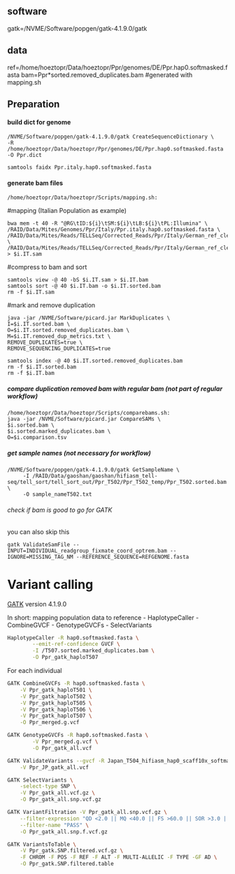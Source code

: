 ## software
gatk=/NVME/Software/popgen/gatk-4.1.9.0/gatk

## data
ref=/home/hoeztopr/Data/hoeztopr/Ppr/genomes/DE/Ppr.hap0.softmasked.fasta
bam=Ppr*sorted.removed_duplicates.bam #generated with mapping.sh


## Preparation
#### build dict for genome
```
/NVME/Software/popgen/gatk-4.1.9.0/gatk CreateSequenceDictionary \
-R /home/hoeztopr/Data/hoeztopr/Ppr/genomes/DE/Ppr.hap0.softmasked.fasta -O Ppr.dict
```
```
samtools faidx Ppr.italy.hap0.softmasked.fasta
```
#### generate bam files 
```
/home/hoeztopr/Data/hoeztopr/Scripts/mapping.sh:
```
#mapping (Italian Population as example)
```
bwa mem -t 40 -R "@RG\tID:${i}\tSM:${i}\tLB:${i}\tPL:Illumina" \
/RAID/Data/Mites/Genomes/Ppr/Italy/Ppr.italy.hap0.softmasked.fasta \
/RAID/Data/Mites/Reads/TELLSeq/Corrected_Reads/Ppr/Italy/German_ref_cleanReads/03Italy_R2_${i}_raw_val_2.fq.gz \
/RAID/Data/Mites/Reads/TELLSeq/Corrected_Reads/Ppr/Italy/German_ref_cleanReads/03Italy_R1_${i}_raw_val_1.fq.gz > $i.IT.sam
```
#compress to bam and sort
```
samtools view -@ 40 -bS $i.IT.sam > $i.IT.bam
samtools sort -@ 40 $i.IT.bam -o $i.IT.sorted.bam
rm -f $i.IT.sam
```
#mark and remove duplication
```
java -jar /NVME/Software/picard.jar MarkDuplicates \
I=$i.IT.sorted.bam \
O=$i.IT.sorted.removed_duplicates.bam \
M=$i.IT.removed_dup_metrics.txt \
REMOVE_DUPLICATES=true \
REMOVE_SEQUENCING_DUPLICATES=true
```
```
samtools index -@ 40 $i.IT.sorted.removed_duplicates.bam
rm -f $i.IT.sorted.bam
rm -f $i.IT.bam
```
##### compare duplication removed bam with regular bam (not part of regular workflow)
```
/home/hoeztopr/Data/hoeztopr/Scripts/comparebams.sh:
java -jar /NVME/Software/picard.jar CompareSAMs \
$i.sorted.bam \
$i.sorted.marked_duplicates.bam \
O=$i.comparison.tsv
```
##### get sample names (not necessary for workflow)
```
/NVME/Software/popgen/gatk-4.1.9.0/gatk GetSampleName \
     -I /RAID/Data/gaoshan/gaoshan/hifiasm_tell-seq/tell_sort/tell_sort_out/Ppr_T502/Ppr_T502_temp/Ppr_T502.sorted.bam \
     -O sample_nameT502.txt
```
###### check if bam is good to go for GATK 
you can also skip this
```
gatk ValidateSamFile --INPUT=INDIVIDUAL_readgroup_fixmate_coord_optrem.bam --IGNORE=MISSING_TAG_NM --REFERENCE_SEQUENCE=REFGENOME.fasta
```

# Variant calling

[GATK](https://gatk.broadinstitute.org/hc/en-us) version 4.1.9.0

In short: mapping population data to reference - HaplotypeCaller - CombineGVCF - GenotypeGVCFs - SelectVariants

```sh
HaplotypeCaller -R hap0.softmasked.fasta \
        --emit-ref-confidence GVCF \
        -I /T507.sorted.marked_duplicates.bam \
        -O Ppr_gatk_haploT507
```

For each individual
```sh
GATK CombineGVCFs -R hap0.softmasked.fasta \
	-V Ppr_gatk_haploT501 \
	-V Ppr_gatk_haploT502 \
	-V Ppr_gatk_haploT505 \
	-V Ppr_gatk_haploT506 \
	-V Ppr_gatk_haploT507 \
	-O Ppr_merged.g.vcf
```

```sh
GATK GenotypeGVCFs -R hap0.softmasked.fasta \
        -V Ppr_merged.g.vcf \
        -O Ppr_gatk_all.vcf
```

```sh
GATK ValidateVariants --gvcf -R Japan_T504_hifiasm_hap0_scaff10x_softmask.fa \
	-V Ppr_JP_gatk_all.vcf
```

```sh
GATK SelectVariants \
	-select-type SNP \
	-V Ppr_gatk_all.vcf.gz \
	-O Ppr_gatk_all.snp.vcf.gz
```

```sh
GATK VariantFiltration -V Ppr_gatk_all.snp.vcf.gz \
	--filter-expression "QD <2.0 || MQ <40.0 || FS >60.0 || SOR >3.0 || ReadPosRankSum < -8.0 || MQRankSum < -12.5" \
	--filter-name "PASS" \
	-O Ppr_gatk_all.snp.f.vcf.gz
```

```sh
GATK VariantsToTable \
	-V Ppr_gatk.SNP.filtered.vcf.gz \
	-F CHROM -F POS -F REF -F ALT -F MULTI-ALLELIC -F TYPE -GF AD \
	-O Ppr_gatk.SNP.filtered.table
```
